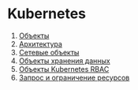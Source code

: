# Kubernetes

1. <a href="Objects.md">Объекты</a>  
2. <a href="Architecture.md">Архитектура</a>  
3. <a href="networking_objects.md">Сетевые объекты</a>  
4. <a href="k8s_storage.md">Объекты хранения данных</a>  
5. <a href="kubernetes_RBAC.md">Объекты Kubernetes RBAC</a>  
6. <a href="requests%26limits.md">Запрос и ограничение ресурсов</a>  
